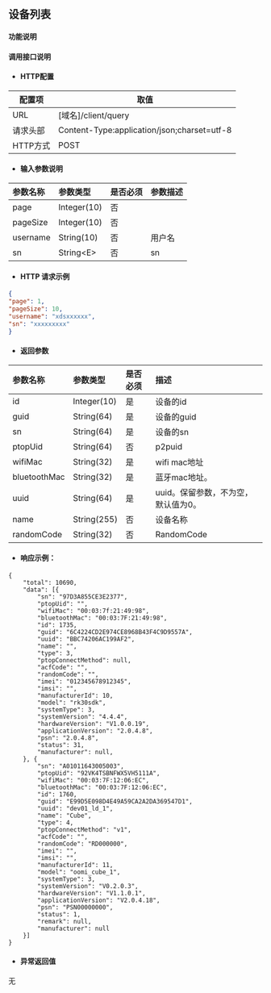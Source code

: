 ## 设备列表

#### 功能说明



#### 调用接口说明

* #### HTTP配置

| 配置项 | 取值 |
| --- | --- |
| URL | \[域名\]/client/query|
| 请求头部 | Content-Type:application/json;charset=utf-8 |
| HTTP方式 | POST|

* #### 输入参数说明

| 参数名称 | 参数类型 | 是否必须 | 参数描述 |
| :--- | :--- | :--- | :--- |
|page | Integer\(10\) | 否 | |
| pageSize | Integer\(10\) | 否 | |
| username| String\(10\) | 否 | 用户名 |
| sn| String&lt;E&gt; | 否 | sn |

* #### HTTP 请求示例

```json
{
"page": 1,
"pageSize": 10,
"username": "xdsxxxxxx",
"sn": "xxxxxxxxx"
}
```


* #### 返回参数
| 参数名称 | 参数类型 | 是否必须 | 描述 |
| :--- | :--- | :--- | :--- |
| id| Integer\(10\) | 是 | 设备的id |
| guid| String\(64\) | 是 | 设备的guid |
| sn | String\(64\) | 是 | 设备的sn |
| ptopUid | String\(64\) | 否 | p2puid |
| wifiMac | String\(32\) | 是 | wifi mac地址 |
| bluetoothMac | String\(32\) | 是 | 蓝牙mac地址。 |
| uuid | String\(64\) | 是 | uuid。保留参数，不为空，默认值为0。 |
| name | String\(255\) | 否 | 设备名称 |
| randomCode | String\(32\) | 否 | RandomCode|


* #### 响应示例：

```
{
	"total": 10690,
	"data": [{
		"sn": "97D3A855CE3E2377",
		"ptopUid": "",
		"wifiMac": "00:03:7f:21:49:98",
		"bluetoothMac": "00:03:7F:21:49:98",
		"id": 1735,
		"guid": "6C4224CD2E974CE8968B43F4C9D9557A",
		"uuid": "BBC74206AC199AF2",
		"name": "",
		"type": 3,
		"ptopConnectMethod": null,
		"acfCode": "",
		"randomCode": "",
		"imei": "012345678912345",
		"imsi": "",
		"manufacturerId": 10,
		"model": "rk30sdk",
		"systemType": 3,
		"systemVersion": "4.4.4",
		"hardwareVersion": "V1.0.0.19",
		"applicationVersion": "2.0.4.8",
		"psn": "2.0.4.8",
		"status": 31,
		"manufacturer": null,
	}, {
		"sn": "A01011643005003",
		"ptopUid": "92VK4TSBNFWX5VH5111A",
		"wifiMac": "00:03:7F:12:06:EC",
		"bluetoothMac": "00:03:7F:12:06:EC",
		"id": 1760,
		"guid": "E99D5E098D4E49A59CA2A2DA369547D1",
		"uuid": "dev01_ld_1",
		"name": "Cube",
		"type": 4,
		"ptopConnectMethod": "v1",
		"acfCode": "",
		"randomCode": "RD000000",
		"imei": "",
		"imsi": "",
		"manufacturerId": 11,
		"model": "oomi_cube_1",
		"systemType": 3,
		"systemVersion": "V0.2.0.3",
		"hardwareVersion": "V1.1.0.1",
		"applicationVersion": "V2.0.4.18",
		"psn": "PSN00000000",
		"status": 1,
		"remark": null,
		"manufacturer": null
	}]
}
```

* #### 异常返回值

无



